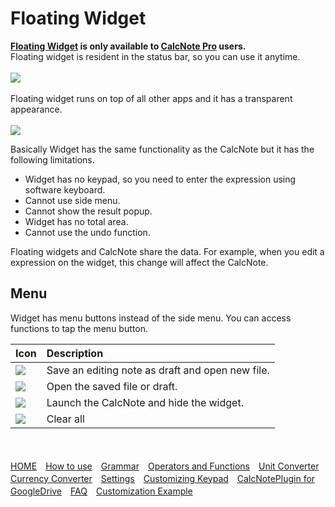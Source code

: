 # Floating Widget
**[Floating Widget](floating_widget.md) is only available to [CalcNote Pro](https://play.google.com/store/apps/details?id=com.burton999.notecal.pro) users.**  
Floating widget is resident in the status bar, so you can use it anytime.
<br><br>
<img src="https://raw.githubusercontent.com/burton999dev/CalcNoteHelp/master/images/en/floating_notification.png">
<br><br>
Floating widget runs on top of all other apps and it has a transparent appearance.
<br><br>
<img src="https://raw.githubusercontent.com/burton999dev/CalcNoteHelp/master/images/en/floating_widget.png">

Basically Widget has the same functionality as the CalcNote but it has the following limitations.  

- Widget has no keypad, so you need to enter the expression using software keyboard.
- Cannot use side menu.  
- Cannot show the result popup.
- Widget has no total area.
- Cannot use the undo function.

Floating widgets and CalcNote share the data.
For example, when you edit a expression on the widget, this change will affect the CalcNote.

## Menu
Widget has menu buttons instead of the side menu. You can access functions to tap the menu button.  


|Icon|Description|
|:-----------|:------------|
<img src="https://raw.githubusercontent.com/burton999dev/CalcNoteHelp/master/images/all/ic_add_black_18dp.png">|Save an editing note as draft and open new file.
<img src="https://raw.githubusercontent.com/burton999dev/CalcNoteHelp/master/images/all/ic_folder_black_18dp.png">|Open the saved file or draft.
<img src="https://raw.githubusercontent.com/burton999dev/CalcNoteHelp/master/images/all/ic_calculator_black_18dp.png">|Launch the CalcNote and hide the widget.
<img src="https://raw.githubusercontent.com/burton999dev/CalcNoteHelp/master/images/all/ic_delete_forever_black_18dp.png">|Clear all

<br><br>
[HOME](index.md)　[How to use](how2use.md)　[Grammar](http://burton999dev.github.io/CalcNoteHelp/grammar_en.html)　[Operators and Functions](operator_and_function.md)　[Unit Converter](unit_converter.md)　[Currency Converter](currency_converter.md)　[Settings](settings.md)　[Customizing Keypad](customizing_keypad.md)　[CalcNotePlugin for GoogleDrive](google_drive_plugin.md)　[FAQ](faq.md)　[Customization Example](example4theme.md)  
